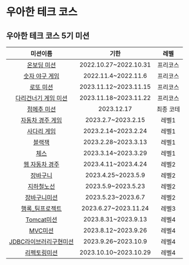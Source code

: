 # 우아한 테크 코스

## 우아한 테크 코스 5기 미션 
|미션이름|기한|레벨|
|:---:|:---:|:---:|
|[온보딩 미션](https://github.com/waterricecake/java-onboarding)|2022.10.27~2022.10.31|프리코스|
|[숫자 야구 게임](https://github.com/waterricecake/java-baseball)|2022.11.4~2022.11.6|프리코스|
|[로또 미션](https://github.com/waterricecake/java-lotto)|2023.11.12~2023.11.15|프리코스|
|[다리건너기 게임 미션](https://github.com/waterricecake/java-bridge)|2023.11.18~2023.11.22|프리코스|
|[점메추 미션](https://github.com/waterricecake/java-menu)|2023.12.17|최종 코테|
|[자동차 경주 게임](https://github.com/waterricecake/java-racingcar)|2023.2.7~2023.2.15|레벨1|
|[사다리 게임](https://github.com/waterricecake/java-ladder)|2023.2.14~2023.2.24|레벨1|
|[블랙잭](https://github.com/waterricecake/java-blackjack)|2023.2.28~2023.3.13|레벨1|
|[체스](https://github.com/waterricecake/java-chess)|2023.3.14~2023.3.29|레벨1|
|[웹 자동차 경주](https://github.com/waterricecake/jwp-racingcar)|2023.4.11~2023.4.24|레벨2|
|[장바구니](https://github.com/waterricecake/jwp-shopping-cart)|2023.4.25~2023.5.9|레벨2|
|[지하철노선](https://github.com/waterricecake/jwp-subway-path)|2023.5.9~2023.5.23|레벨2|
|[장바구니미션](https://github.com/waterricecake/jwp-shopping-order)|2023.5.23~2023.6.7|레벨2|
|[행록_팀프로젝트](https://github.com/woowacourse-teams/2023-hang-log)|2023.6.27~2023.11.24|레벨3|
|[Tomcat미션](https://github.com/waterricecake/jwp-dashboard-http)|2023.8.31~2023.9.13|레벨4|
|[MVC미션](https://github.com/waterricecake/jwp-dashboard-mvc)|2023.8.12~2023.9.26|레벨4|
|[JDBC라이브러리구현미션](https://github.com/waterricecake/jwp-dashboard-jdbc)|2023.9.26~2023.10.9|레벨4|
|[리펙토링미션](https://github.com/waterricecake/jwp-refactoring)|2023.10.10~2023.10.29|레벨4|
